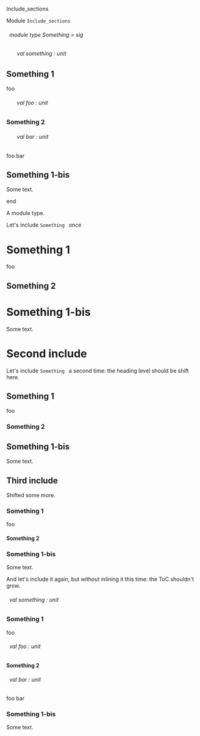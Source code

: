Include_sections

 Module `Include_sections`
<a id="module-type-Something"></a>
###### &nbsp; module type Something = sig

<a id="val-something"></a>
###### &nbsp; &nbsp; &nbsp; &nbsp;val something : unit




## Something 1


foo



<a id="val-foo"></a>
###### &nbsp; &nbsp; &nbsp; &nbsp;val foo : unit




### Something 2


<a id="val-bar"></a>
###### &nbsp; &nbsp; &nbsp; &nbsp;val bar : unit

foo bar





## Something 1-bis


Some text.


end

A module type.




Let's include `Something
` once




# Something 1


foo




## Something 2



# Something 1-bis


Some text.




# Second include


Let's include `Something
` a second time: the heading level should be shift here.




## Something 1


foo




### Something 2



## Something 1-bis


Some text.




## Third include


Shifted some more.




### Something 1


foo




#### Something 2



### Something 1-bis


Some text.



And let's include it again, but without inlining it this time: the ToC shouldn't grow.



<a id="val-something"></a>
###### &nbsp; val something : unit




### Something 1


foo



<a id="val-foo"></a>
###### &nbsp; val foo : unit




#### Something 2


<a id="val-bar"></a>
###### &nbsp; val bar : unit

foo bar





### Something 1-bis


Some text.

